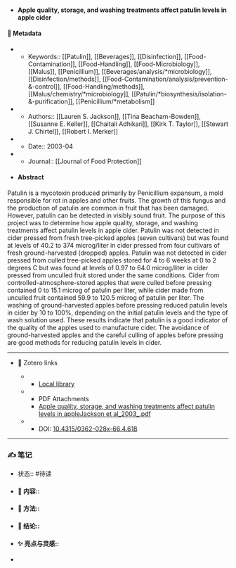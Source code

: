 - #### Apple quality, storage, and washing treatments affect patulin levels in apple cider

#### 🔢 Metadata

  - * Keywords:: [[Patulin]], [[Beverages]], [[Disinfection]], [[Food-Contamination]], [[Food-Handling]], [[Food-Microbiology]], [[Malus]], [[Penicillium]], [[Beverages/analysis/*microbiology]], [[Disinfection/methods]], [[Food-Contamination/analysis/prevention-&-control]], [[Food-Handling/methods]], [[Malus/chemistry/*microbiology]], [[Patulin/*biosynthesis/isolation-&-purification]], [[Penicillium/*metabolism]]

  - * Authors:: [[Lauren S. Jackson]], [[Tina Beacham-Bowden]], [[Susanne E. Keller]], [[Chaitali Adhikari]], [[Kirk T. Taylor]], [[Stewart J. Chirtel]], [[Robert I. Merker]]

  - * Date:: 2003-04

  - * Journal:: [[Journal of Food Protection]]

- #### Abstract

Patulin is a mycotoxin produced primarily by Penicillium expansum, a mold responsible for rot in apples and other fruits. The growth of this fungus and the production of patulin are common in fruit that has been damaged. However, patulin can be detected in visibly sound fruit. The purpose of this project was to determine how apple quality, storage, and washing treatments affect patulin levels in apple cider. Patulin was not detected in cider pressed from fresh tree-picked apples (seven cultivars) but was found at levels of 40.2 to 374 microg/liter in cider pressed from four cultivars of fresh ground-harvested (dropped) apples. Patulin was not detected in cider pressed from culled tree-picked apples stored for 4 to 6 weeks at 0 to 2 degrees C but was found at levels of 0.97 to 64.0 microg/liter in cider pressed from unculled fruit stored under the same conditions. Cider from controlled-atmosphere-stored apples that were culled before pressing contained 0 to 15.1 microg of patulin per liter, while cider made from unculled fruit contained 59.9 to 120.5 microg of patulin per liter. The washing of ground-harvested apples before pressing reduced patulin levels in cider by 10 to 100%, depending on the initial patulin levels and the type of wash solution used. These results indicate that patulin is a good indicator of the quality of the apples used to manufacture cider. The avoidance of ground-harvested apples and the careful culling of apples before pressing are good methods for reducing patulin levels in cider.


---

- 🔗 Zotero links

  - * [Local library](zotero://select/items/1_5PYCC4TY)

  - * PDF Attachments
	- [Apple quality, storage, and washing treatments affect patulin levels in appleJackson et al_2003_.pdf](zotero://open-pdf/library/items/VT6PS6TB)

  - * DOI: [10.4315/0362-028x-66.4.618](https://doi.org/10.4315/0362-028x-66.4.618)

---

### ✍️ 笔记

  - 状态:: #待读

* 
  #### 📖 内容:: 
* 
  #### 🧫 方法:: 
* 
  #### 💽 结论:: 
* 
  #### ✨ 亮点与灵感:: 
* 
